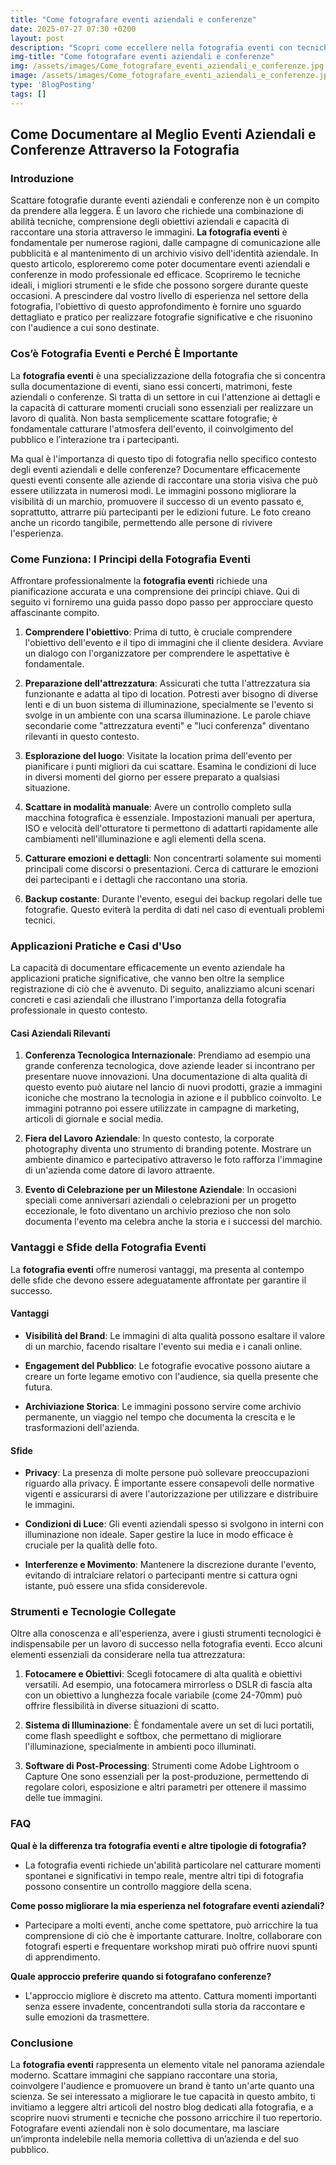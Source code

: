 ```yaml
---
title: "Come fotografare eventi aziendali e conferenze"
date: 2025-07-27 07:30 +0200
layout: post
description: "Scopri come eccellere nella fotografia eventi con tecniche e consigli per immortalare conferenze e meeting aziendali con l'attrezzatura giusta e le migliori luci."
img-title: "Come fotografare eventi aziendali e conferenze"
img: /assets/images/Come_fotografare_eventi_aziendali_e_conferenze.jpg
image: /assets/images/Come_fotografare_eventi_aziendali_e_conferenze.jpg
type: 'BlogPosting'
tags: []
---
```


## Come Documentare al Meglio Eventi Aziendali e Conferenze Attraverso la Fotografia

### Introduzione

Scattare fotografie durante eventi aziendali e conferenze non è un compito da prendere alla leggera. È un lavoro che richiede una combinazione di abilità tecniche, comprensione degli obiettivi aziendali e capacità di raccontare una storia attraverso le immagini. **La fotografia eventi** è fondamentale per numerose ragioni, dalle campagne di comunicazione alle pubblicità e al mantenimento di un archivio visivo dell'identità aziendale. In questo articolo, esploreremo come poter documentare eventi aziendali e conferenze in modo professionale ed efficace. Scopriremo le tecniche ideali, i migliori strumenti e le sfide che possono sorgere durante queste occasioni. A prescindere dal vostro livello di esperienza nel settore della fotografia, l'obiettivo di questo approfondimento è fornire uno sguardo dettagliato e pratico per realizzare fotografie significative e che risuonino con l'audience a cui sono destinate.

### Cos’è Fotografia Eventi e Perché È Importante

La **fotografia eventi** è una specializzazione della fotografia che si concentra sulla documentazione di eventi, siano essi concerti, matrimoni, feste aziendali o conferenze. Si tratta di un settore in cui l'attenzione ai dettagli e la capacità di catturare momenti cruciali sono essenziali per realizzare un lavoro di qualità. Non basta semplicemente scattare fotografie; è fondamentale catturare l'atmosfera dell'evento, il coinvolgimento del pubblico e l’interazione tra i partecipanti.

Ma qual è l'importanza di questo tipo di fotografia nello specifico contesto degli eventi aziendali e delle conferenze? Documentare efficacemente questi eventi consente alle aziende di raccontare una storia visiva che può essere utilizzata in numerosi modi. Le immagini possono migliorare la visibilità di un marchio, promuovere il successo di un evento passato e, soprattutto, attrarre più partecipanti per le edizioni future. Le foto creano anche un ricordo tangibile, permettendo alle persone di rivivere l'esperienza.

### Come Funziona: I Principi della Fotografia Eventi 

Affrontare professionalmente la **fotografia eventi** richiede una pianificazione accurata e una comprensione dei principi chiave. Qui di seguito vi forniremo una guida passo dopo passo per approcciare questo affascinante compito.

1. **Comprendere l'obiettivo**: Prima di tutto, è cruciale comprendere l'obiettivo dell'evento e il tipo di immagini che il cliente desidera. Avviare un dialogo con l'organizzatore per comprendere le aspettative è fondamentale.

2. **Preparazione dell'attrezzatura**: Assicurati che tutta l'attrezzatura sia funzionante e adatta al tipo di location. Potresti aver bisogno di diverse lenti e di un buon sistema di illuminazione, specialmente se l'evento si svolge in un ambiente con una scarsa illuminazione. Le parole chiave secondarie come "attrezzatura eventi" e "luci conferenza" diventano rilevanti in questo contesto.

3. **Esplorazione del luogo**: Visitate la location prima dell'evento per pianificare i punti migliori da cui scattare. Esamina le condizioni di luce in diversi momenti del giorno per essere preparato a qualsiasi situazione.

4. **Scattare in modalità manuale**: Avere un controllo completo sulla macchina fotografica è essenziale. Impostazioni manuali per apertura, ISO e velocità dell'otturatore ti permettono di adattarti rapidamente alle cambiamenti nell'illuminazione e agli elementi della scena.

5. **Catturare emozioni e dettagli**: Non concentrarti solamente sui momenti principali come discorsi o presentazioni. Cerca di catturare le emozioni dei partecipanti e i dettagli che raccontano una storia.

6. **Backup costante**: Durante l'evento, esegui dei backup regolari delle tue fotografie. Questo eviterà la perdita di dati nel caso di eventuali problemi tecnici.

### Applicazioni Pratiche e Casi d'Uso

La capacità di documentare efficacemente un evento aziendale ha applicazioni pratiche significative, che vanno ben oltre la semplice registrazione di ciò che è avvenuto. Di seguito, analizziamo alcuni scenari concreti e casi aziendali che illustrano l'importanza della fotografia professionale in questo contesto.

#### Casi Aziendali Rilevanti

1. **Conferenza Tecnologica Internazionale**: Prendiamo ad esempio una grande conferenza tecnologica, dove aziende leader si incontrano per presentare nuove innovazioni. Una documentazione di alta qualità di questo evento può aiutare nel lancio di nuovi prodotti, grazie a immagini iconiche che mostrano la tecnologia in azione e il pubblico coinvolto. Le immagini potranno poi essere utilizzate in campagne di marketing, articoli di giornale e social media.

2. **Fiera del Lavoro Aziendale**: In questo contesto, la corporate photography diventa uno strumento di branding potente. Mostrare un ambiente dinamico e partecipativo attraverso le foto rafforza l'immagine di un'azienda come datore di lavoro attraente.

3. **Evento di Celebrazione per un Milestone Aziendale**: In occasioni speciali come anniversari aziendali o celebrazioni per un progetto eccezionale, le foto diventano un archivio prezioso che non solo documenta l'evento ma celebra anche la storia e i successi del marchio.

### Vantaggi e Sfide della Fotografia Eventi

La **fotografia eventi** offre numerosi vantaggi, ma presenta al contempo delle sfide che devono essere adeguatamente affrontate per garantire il successo.

#### Vantaggi

- **Visibilità del Brand**: Le immagini di alta qualità possono esaltare il valore di un marchio, facendo risaltare l'evento sui media e i canali online.

- **Engagement del Pubblico**: Le fotografie evocative possono aiutare a creare un forte legame emotivo con l'audience, sia quella presente che futura.

- **Archiviazione Storica**: Le immagini possono servire come archivio permanente, un viaggio nel tempo che documenta la crescita e le trasformazioni dell'azienda.

#### Sfide

- **Privacy**: La presenza di molte persone può sollevare preoccupazioni riguardo alla privacy. È importante essere consapevoli delle normative vigenti e assicurarsi di avere l'autorizzazione per utilizzare e distribuire le immagini.

- **Condizioni di Luce**: Gli eventi aziendali spesso si svolgono in interni con illuminazione non ideale. Saper gestire la luce in modo efficace è cruciale per la qualità delle foto.

- **Interferenze e Movimento**: Mantenere la discrezione durante l'evento, evitando di intralciare relatori o partecipanti mentre si cattura ogni istante, può essere una sfida considerevole.

### Strumenti e Tecnologie Collegate

Oltre alla conoscenza e all'esperienza, avere i giusti strumenti tecnologici è indispensabile per un lavoro di successo nella fotografia eventi. Ecco alcuni elementi essenziali da considerare nella tua attrezzatura:

1. **Fotocamere e Obiettivi**: Scegli fotocamere di alta qualità e obiettivi versatili. Ad esempio, una fotocamera mirrorless o DSLR di fascia alta con un obiettivo a lunghezza focale variabile (come 24-70mm) può offrire flessibilità in diverse situazioni di scatto.

2. **Sistema di Illuminazione**: È fondamentale avere un set di luci portatili, come flash speedlight e softbox, che permettano di migliorare l'illuminazione, specialmente in ambienti poco illuminati.

3. **Software di Post-Processing**: Strumenti come Adobe Lightroom o Capture One sono essenziali per la post-produzione, permettendo di regolare colori, esposizione e altri parametri per ottenere il massimo delle tue immagini.

### FAQ

**Qual è la differenza tra fotografia eventi e altre tipologie di fotografia?**

- La fotografia eventi richiede un'abilità particolare nel catturare momenti spontanei e significativi in tempo reale, mentre altri tipi di fotografia possono consentire un controllo maggiore della scena.

**Come posso migliorare la mia esperienza nel fotografare eventi aziendali?**

- Partecipare a molti eventi, anche come spettatore, può arricchire la tua comprensione di ciò che è importante catturare. Inoltre, collaborare con fotografi esperti e frequentare workshop mirati può offrire nuovi spunti di apprendimento.

**Quale approccio preferire quando si fotografano conferenze?**

- L'approccio migliore è discreto ma attento. Cattura momenti importanti senza essere invadente, concentrandoti sulla storia da raccontare e sulle emozioni da trasmettere.

### Conclusione

La **fotografia eventi** rappresenta un elemento vitale nel panorama aziendale moderno. Scattare immagini che sappiano raccontare una storia, coinvolgere l'audience e promuovere un brand è tanto un'arte quanto una scienza. Se sei interessato a migliorare le tue capacità in questo ambito, ti invitiamo a leggere altri articoli del nostro blog dedicati alla fotografia, e a scoprire nuovi strumenti e tecniche che possono arricchire il tuo repertorio. Fotografare eventi aziendali non è solo documentare, ma lasciare un’impronta indelebile nella memoria collettiva di un’azienda e del suo pubblico.